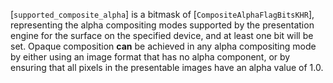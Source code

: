 [`supported_composite_alpha`] is a bitmask of
[`CompositeAlphaFlagBitsKHR`], representing the alpha compositing
modes supported by the presentation engine for the surface on the
specified device, and at least one bit will be set.
Opaque composition  **can**  be achieved in any alpha compositing mode by
either using an image format that has no alpha component, or by ensuring
that all pixels in the presentable images have an alpha value of 1.0.